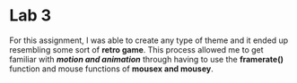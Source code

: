 # Lab 3
For this assignment, I was able to create any type of theme and it ended up resembling some sort of **retro game**. This process allowed me to get 
familiar with **_motion and animation_** through having to use the **framerate()** function and mouse functions of **mousex and mousey**. 
